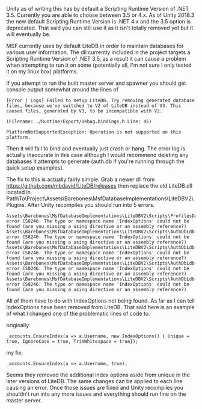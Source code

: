 Unity as of writing this has by default a Scripting Runtime Version of .NET 3.5. Currently you are able to choose between 3.5 or 4.x. As of Unity 2018.3 the new default Scripting Runtime Version is .NET 4.x and the 3.5 option is deprecated. That said you can still use it as it isn't totally removed yet but it will eventually be.

MSF currently uses by default LiteDB in order to maintain databases for various user information. The dll currently included in the project targets a Scripting Runtime Version of .NET 3.5, as a result it can cause a problem when attempting to run it on some (potentially all, I'm not sure I only tested it on my linux box) platforms. 

If you attempt to run the built master server and spawner you should get console output somewhat around the lines of 
```
[Error | Logs] Failed to setup LiteDB. Try removing generated database files, because we've switched to V2 of LiteDB instead of V3. This caused files, generated by V3, to be incompatible with V2.

(Filename: ./Runtime/Export/Debug.bindings.h Line: 45)

PlatformNotSupportedException: Operation is not supported on this platform.
```
Then it will fail to bind and eventually just crash or hang.
The error log is actually inaccurate in this case although I would recommend deleting any databases it attempts to generate (auth.db if you're running through the quick setup examples). 

The fix to this is actually fairly simple. Grab a newer dll from https://github.com/mbdavid/LiteDB/releases then replace the old LiteDB.dll located in Path\To\Project\Assets\Barebones\MsfDatabaseImplementations\LiteDBV2\Plugins. After Unity recompiles you should run into 5 errors. 

```
Assets\Barebones\MsfDatabaseImplementations\LiteDBV2\Scripts\ProfilesDatabaseLdb.cs(20,56): error CS0246: The type or namespace name 'IndexOptions' could not be found (are you missing a using directive or an assembly reference?)
Assets\Barebones\MsfDatabaseImplementations\LiteDBV2\Scripts\AuthDbLdb.cs(21,56): error CS0246: The type or namespace name 'IndexOptions' could not be found (are you missing a using directive or an assembly reference?)
Assets\Barebones\MsfDatabaseImplementations\LiteDBV2\Scripts\AuthDbLdb.cs(22,53): error CS0246: The type or namespace name 'IndexOptions' could not be found (are you missing a using directive or an assembly reference?)
Assets\Barebones\MsfDatabaseImplementations\LiteDBV2\Scripts\AuthDbLdb.cs(25,55): error CS0246: The type or namespace name 'IndexOptions' could not be found (are you missing a using directive or an assembly reference?)
Assets\Barebones\MsfDatabaseImplementations\LiteDBV2\Scripts\AuthDbLdb.cs(28,63): error CS0246: The type or namespace name 'IndexOptions' could not be found (are you missing a using directive or an assembly reference?)
```

All of them have to do with IndexOptions not being found. As far as I can tell IndexOptions have been removed from LiteDB. That said here is an example of what I changed one of the problematic lines of code to.

originally:
```
_accounts.EnsureIndex(a => a.Username, new IndexOptions() { Unique = true, IgnoreCase = true, TrimWhitespace = true});
```
my fix:
```
_accounts.EnsureIndex(a => a.Username, true);
```

Seems they removed the additional index options aside from unique in the later versions of LiteDB. The same changes can be applied to each line causing an error. Once those issues are fixed and Unity recompiles you shouldn't run into any more issues and everything should run fine on the master server. 
